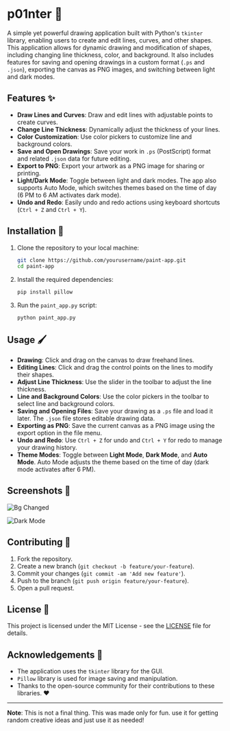 # p01nter 🎨
A simple yet powerful drawing application built with Python's `tkinter` library, enabling users to create and edit lines, curves, and other shapes. This application allows for dynamic drawing and modification of shapes, including changing line thickness, color, and background. It also includes features for saving and opening drawings in a custom format (`.ps` and `.json`), exporting the canvas as PNG images, and switching between light and dark modes.

## Features ✨

- **Draw Lines and Curves**: Draw and edit lines with adjustable points to create curves.
- **Change Line Thickness**: Dynamically adjust the thickness of your lines.
- **Color Customization**: Use color pickers to customize line and background colors.
- **Save and Open Drawings**: Save your work in `.ps` (PostScript) format and related `.json` data for future editing.
- **Export to PNG**: Export your artwork as a PNG image for sharing or printing.
- **Light/Dark Mode**: Toggle between light and dark modes. The app also supports Auto Mode, which switches themes based on the time of day (6 PM to 6 AM activates dark mode).
- **Undo and Redo**: Easily undo and redo actions using keyboard shortcuts (`Ctrl + Z` and `Ctrl + Y`).

## Installation 🔧

1. Clone the repository to your local machine:
    ```bash
    git clone https://github.com/yourusername/paint-app.git
    cd paint-app
    ```

2. Install the required dependencies:
    ```bash
    pip install pillow
    ```

3. Run the `paint_app.py` script:
    ```bash
    python paint_app.py
    ```

## Usage 🖌️

- **Drawing**: Click and drag on the canvas to draw freehand lines.
- **Editing Lines**: Click and drag the control points on the lines to modify their shapes.
- **Adjust Line Thickness**: Use the slider in the toolbar to adjust the line thickness.
- **Line and Background Colors**: Use the color pickers in the toolbar to select line and background colors.
- **Saving and Opening Files**: Save your drawing as a `.ps` file and load it later. The `.json` file stores editable drawing data.
- **Exporting as PNG**: Save the current canvas as a PNG image using the export option in the file menu.
- **Undo and Redo**: Use `Ctrl + Z` for undo and `Ctrl + Y` for redo to manage your drawing history.
- **Theme Modes**: Toggle between **Light Mode**, **Dark Mode**, and **Auto Mode**. Auto Mode adjusts the theme based on the time of day (dark mode activates after 6 PM).


## Screenshots 📸

![Bg Changed](https://github.com/user-attachments/assets/be60ed9f-4b97-4f35-9a6e-77a9893280f2)

![Dark Mode](https://github.com/user-attachments/assets/dd9687ee-60e5-4216-af34-f3dbccb5a57a)

## Contributing 🤝

1. Fork the repository.
2. Create a new branch (`git checkout -b feature/your-feature`).
3. Commit your changes (`git commit -am 'Add new feature'`).
4. Push to the branch (`git push origin feature/your-feature`).
5. Open a pull request.

## License 📄

This project is licensed under the MIT License - see the [LICENSE](LICENSE) file for details.

## Acknowledgements 🙏

- The application uses the `tkinter` library for the GUI.
- `Pillow` library is used for image saving and manipulation.
- Thanks to the open-source community for their contributions to these libraries. ❤️

---

**Note**: This is not a final thing. This was made only for fun. use it for getting random creative ideas and just use it as needed!
